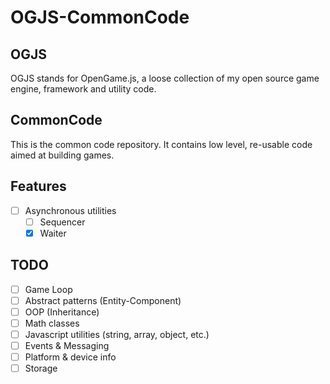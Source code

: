 # OGJS-CommonCode

## OGJS

OGJS stands for OpenGame.js, a loose collection of my open source game engine, framework and utility code.

## CommonCode

This is the common code repository. It contains low level, re-usable code aimed at building games.

## Features

* [ ] Asynchronous utilities
  * [ ] Sequencer
  * [x] Waiter

## TODO

* [ ] Game Loop
* [ ] Abstract patterns (Entity-Component)
* [ ] OOP (Inheritance)
* [ ] Math classes
* [ ] Javascript utilities (string, array, object, etc.)
* [ ] Events & Messaging
* [ ] Platform & device info
* [ ] Storage